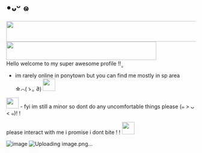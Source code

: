 # •᎑ᵕ ๑
<a href="https://www.glitter-graphics.com"><img src="http://dl7.glitter-graphics.net/pub/773/773427w34lc9wivu.gif" width=511 height=55 border=0></a><br><a href="https://www.glitter-graphics.com"><img src="http://dl6.glitter-graphics.net/pub/1207/1207906t5ef8adzuh.gif" width=399 height=49 border=0></a><br> 
                                                     Hello welcome to my super awesome profile !! ̤̮

 - im rarely online in ponytown but you can find me mostly in sp area ☆⌒(ゝ｡  ∂) <a href="https://www.glitter-graphics.com"><img src="http://dl2.glitter-graphics.net/pub/128/128982dzxe7x9mi5.gif" width=33 height=33 border=0></a>

<a href="https://www.glitter-graphics.com"><img src="http://dl.glitter-graphics.net/pub/640/640381u02ck4kwdg.gif" width=33 height=29 border=0></a> - fyi im still a minor so dont do any uncomfortable things please (๑ > ᴗ < ๑)! !

please interact with me i promise i dont bite ! ! 
<a href="https://www.glitter-graphics.com"><img src="http://dl7.glitter-graphics.net/pub/644/644517m6eyw5693n.gif" width=33 height=33 border=0></a>

![image](https://github.com/Ellevira/elvira/assets/148860958/cc77f6be-893a-4ef9-823a-9c9f0af9c91b) ![Uploading image.png…]()

